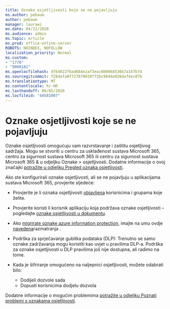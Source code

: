 ```yaml
---
title: Oznake osjetljivosti koje se ne pojavljuju
ms.author: pebaum
author: pebaum
manager: laurawi
ms.date: 04/21/2020
ms.audience: admin
ms.topic: article
ms.prod: office-online-server
ROBOTS: NOINDEX, NOFOLLOW
localization_priority: Normal
ms.custom:
- "1778"
- "9000181"
ms.openlocfilehash: df64022f6ad684e2af3eac080068536b7a167b74
ms.sourcegitcommit: f28dafa0f727870038f72bc904da926daf4ec07b
ms.translationtype: MT
ms.contentlocale: hr-HR
ms.lasthandoff: 06/05/2020
ms.locfileid: "44581007"
---
```

# <a name="sensitivity-labels-not-appearing"></a>Oznake osjetljivosti koje se ne pojavljuju

Oznake osjetljivosti omogućuju vam razvrstavanje i zaštitu osjetljivog sadržaja. Mogu se stvoriti u centru za usklađenost sustava Microsoft 365, centru za sigurnost sustava Microsoft 365 ili centru za sigurnost sustava Microsoft 365 & u odjeljku Oznake > osjetljivosti. Dodatne informacije o ovoj značajki [potražite u odjeljku Pregled oznaka osjetljivosti](https://docs.microsoft.com/microsoft-365/compliance/sensitivity-labels).

Ako ste konfigurirali oznake osjetljivosti, ali se ne pojavljuju u aplikacijama sustava Microsoft 365, provjerite sljedeće:

- Provjerite je li oznaka osjetljivosti [objavljena](https://docs.microsoft.com/microsoft-365/compliance/sensitivity-labels#what-label-policies-can-do) korisnicima i grupama koje želite.

- Provjerite koristi li korisnik aplikaciju koja podržava oznake osjetljivosti – pogledajte [oznake osjetljivosti u dokumentu](https://support.office.com/article/apply-sensitivity-labels-to-your-documents-and-email-within-office-2f96e7cd-d5a4-403b-8bd7-4cc636bae0f9?#bkmk_whereavailable).

- Ako [migrirate oznake azure information protection](https://docs.microsoft.com/azure/information-protection/configure-policy-migrate-labels), imajte na umu ovdje [navedena](https://docs.microsoft.com/azure/information-protection/configure-policy-migrate-labels#considerations-for-unified-labels)razmatranja .

- Podrška za sprječavanje gubitka podataka (DLP): Trenutno se samo oznake zadržavanja mogu koristiti kao uvjet u pravilima DLP-a.  Podrška za oznake osjetljivosti u DLP pravilima još nije dostupna, ali radimo na tome.

- Kada je šifriranje omogućeno na naljepnici osjetljivosti, možete odabrati bilo:
    - Dodijeli dozvole sada
    - Dopusti korisnicima dodjelu dozvola


Dodatne informacije o mogućim problemima [potražite u odjeljku Poznati problemi s oznakama osjetljivosti](https://support.office.com/article/known-issues-with-sensitivity-labels-in-office-b169d687-2bbd-4e21-a440-7da1b2743edc).